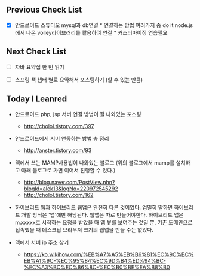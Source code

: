 ## Previous Check List

- [x] 안드로이드 스튜디오 mysql과 db연결
      * 연결하는 방법 여러가지 중 do it node.js에서 나온 volley라이브러리를 활용하여 연결
      * 커스터마이징 연습필요

## Next Check List

- [ ] 자바 요약집 한 번 읽기
- [ ] 스프링 책 챕터 별로 요약해서 포스팅하기 (할 수 있는 만큼)



## Today I Leanred

* 안드로이드 php, jsp 서버 연결 방법이 잘 나와있는 포스팅
  * <http://cholol.tistory.com/397>


* 안드로이드에서 서버 연동하는 방법 총 정리
  * <http://anster.tistory.com/93>


* 맥에서 쓰는 MAMP사용법이 나와있는 블로그 (위의 블로그에서 mamp를 설치하고 아래 블로그로 가면 이어서 진행할 수 있다.)
  * <http://blog.naver.com/PostView.nhn?blogId=alek13&logNo=220972545292>	
  * <http://cholol.tistory.com/162>
* 하이브리드 웹과 하이브리드 웹앱은 완전히 다른 것이었다. 엄밀히 말하면 하이브리드 개발 방식은 '앱'에만 해당된다. 웹앱은 따로 만들어야한다. 하이브리드 앱은 m.xxxxx로 시작하는 요청을 받았을 때 앱 뷰를 보여주는 것일 뿐, 기존 도메인으로 접속했을 때 데스크탑 브라우저 크기의 웹앱을 만들 수는 없었다. 
* 맥에서 서버 ip 주소 찾기
  * <https://ko.wikihow.com/%EB%A7%A5%EB%B6%81%EC%9C%BC%EB%A1%9C-%EC%95%84%EC%9D%B4%ED%94%BC-%EC%A3%BC%EC%86%8C-%EC%B0%BE%EA%B8%B0>